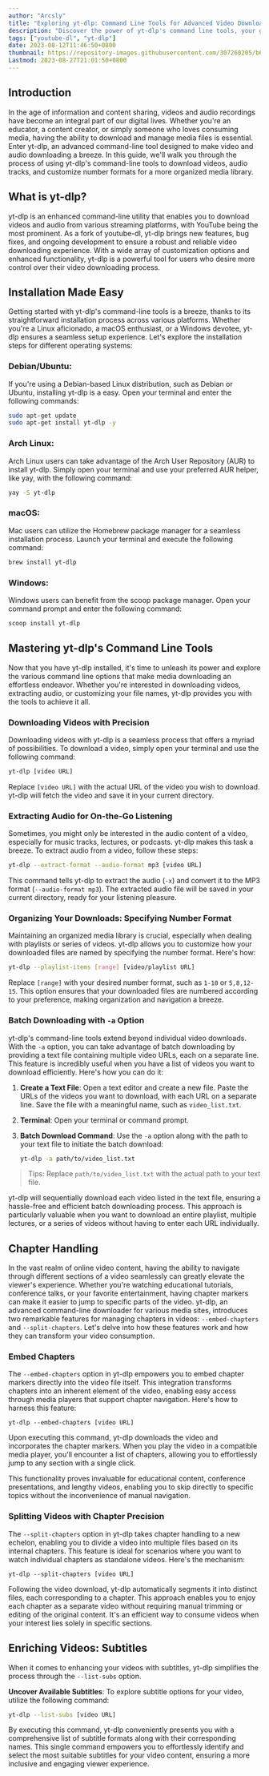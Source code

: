 ```yaml
---
author: "Arcsly"
title: "Exploring yt-dlp: Command Line Tools for Advanced Video Downloading"
description: "Discover the power of yt-dlp's command line tools, your gateway to an enhanced video downloading experience. Dive into this guide to learn how to use yt-dlp's capabilities."
tags: ["youtube-dl", "yt-dlp"]
date: 2023-08-12T11:46:50+0800
thumbnail: https://repository-images.githubusercontent.com/307260205/b6a8d716-9c7b-40ec-bc44-6422d8b741a0
Lastmod: 2023-08-27T21:01:50+0800
---
```


## Introduction

In the age of information and content sharing, videos and audio recordings have become an integral part of our digital lives. Whether you're an educator, a content creator, or simply someone who loves consuming media, having the ability to download and manage media files is essential. Enter yt-dlp, an advanced command-line tool designed to make video and audio downloading a breeze. In this guide, we'll walk you through the process of using yt-dlp's command-line tools to download videos, audio tracks, and customize number formats for a more organized media library.

## What is yt-dlp?

yt-dlp is an enhanced command-line utility that enables you to download videos and audio from various streaming platforms, with YouTube being the most prominent. As a fork of youtube-dl, yt-dlp brings new features, bug fixes, and ongoing development to ensure a robust and reliable video downloading experience. With a wide array of customization options and enhanced functionality, yt-dlp is a powerful tool for users who desire more control over their video downloading process.

## Installation Made Easy

Getting started with yt-dlp's command-line tools is a breeze, thanks to its straightforward installation process across various platforms. Whether you're a Linux aficionado, a macOS enthusiast, or a Windows devotee, yt-dlp ensures a seamless setup experience. Let's explore the installation steps for different operating systems:

### Debian/Ubuntu:

If you're using a Debian-based Linux distribution, such as Debian or Ubuntu, installing yt-dlp is a easy. Open your terminal and enter the following commands:

```bash
sudo apt-get update
sudo apt-get install yt-dlp -y
```

### Arch Linux:

Arch Linux users can take advantage of the Arch User Repository (AUR) to install yt-dlp. Simply open your terminal and use your preferred AUR helper, like yay, with the following command:

```bash
yay -S yt-dlp
```

### macOS:

Mac users can utilize the Homebrew package manager for a seamless installation process. Launch your terminal and execute the following command:

```bash
brew install yt-dlp
```

### Windows:

Windows users can benefit from the scoop package manager. Open your command prompt and enter the following command:

```bash
scoop install yt-dlp
```

## Mastering yt-dlp's Command Line Tools

Now that you have yt-dlp installed, it's time to unleash its power and explore the various command line options that make media downloading an effortless endeavor. Whether you're interested in downloading videos, extracting audio, or customizing your file names, yt-dlp provides you with the tools to achieve it all.

### Downloading Videos with Precision

Downloading videos with yt-dlp is a seamless process that offers a myriad of possibilities. To download a video, simply open your terminal and use the following command:

```bash
yt-dlp [video URL]
```

Replace `[video URL]` with the actual URL of the video you wish to download. yt-dlp will fetch the video and save it in your current directory.

### Extracting Audio for On-the-Go Listening

Sometimes, you might only be interested in the audio content of a video, especially for music tracks, lectures, or podcasts. yt-dlp makes this task a breeze. To extract audio from a video, follow these steps:

```bash
yt-dlp --extract-format --audio-format mp3 [video URL]
```

This command tells yt-dlp to extract the audio (`-x`) and convert it to the MP3 format (`--audio-format mp3`). The extracted audio file will be saved in your current directory, ready for your listening pleasure.

### Organizing Your Downloads: Specifying Number Format

Maintaining an organized media library is crucial, especially when dealing with playlists or series of videos. yt-dlp allows you to customize how your downloaded files are named by specifying the number format. Here's how:

```bash
yt-dlp --playlist-items [range] [video/playlist URL]
```

Replace `[range]` with your desired number format, such as `1-10` or `5,8,12-15`. This option ensures that your downloaded files are numbered according to your preference, making organization and navigation a breeze.

### Batch Downloading with `-a` Option

yt-dlp's command-line tools extend beyond individual video downloads. With the `-a` option, you can take advantage of batch downloading by providing a text file containing multiple video URLs, each on a separate line. This feature is incredibly useful when you have a list of videos you want to download efficiently. Here's how you can do it:

1. **Create a Text File**: Open a text editor and create a new file. Paste the URLs of the videos you want to download, with each URL on a separate line. Save the file with a meaningful name, such as `video_list.txt`.

2. **Terminal**: Open your terminal or command prompt.

3. **Batch Download Command**: Use the `-a` option along with the path to your text file to initiate the batch download:

   ```bash
   yt-dlp -a path/to/video_list.txt
   ```

>Tips: Replace `path/to/video_list.txt` with the actual path to your text file.

yt-dlp will sequentially download each video listed in the text file, ensuring a hassle-free and efficient batch downloading process. This approach is particularly valuable when you want to download an entire playlist, multiple lectures, or a series of videos without having to enter each URL individually.

## Chapter Handling

In the vast realm of online video content, having the ability to navigate through different sections of a video seamlessly can greatly elevate the viewer's experience. Whether you're watching educational tutorials, conference talks, or your favorite entertainment, having chapter markers can make it easier to jump to specific parts of the video. yt-dlp, an advanced command-line downloader for various media sites, introduces two remarkable features for managing chapters in videos: `--embed-chapters` and `--split-chapters`. Let's delve into how these features work and how they can transform your video consumption.

### Embed Chapters

The `--embed-chapters` option in yt-dlp empowers you to embed chapter markers directly into the video file itself. This integration transforms chapters into an inherent element of the video, enabling easy access through media players that support chapter navigation. Here's how to harness this feature:

```shell
yt-dlp --embed-chapters [video URL]
```

Upon executing this command, yt-dlp downloads the video and incorporates the chapter markers. When you play the video in a compatible media player, you'll encounter a list of chapters, allowing you to effortlessly jump to any section with a single click.

This functionality proves invaluable for educational content, conference presentations, and lengthy videos, enabling you to skip directly to specific topics without the inconvenience of manual navigation.

### Splitting Videos with Chapter Precision

The `--split-chapters` option in yt-dlp takes chapter handling to a new echelon, enabling you to divide a video into multiple files based on its internal chapters. This feature is ideal for scenarios where you want to watch individual chapters as standalone videos. Here's the mechanism:

```shell
yt-dlp --split-chapters [video URL]
```

Following the video download, yt-dlp automatically segments it into distinct files, each corresponding to a chapter. This approach enables you to enjoy each chapter as a separate video without requiring manual trimming or editing of the original content. It's an efficient way to consume videos when your interest lies solely in specific sections.

## Enriching Videos: Subtitles

When it comes to enhancing your videos with subtitles, yt-dlp simplifies the process through the `--list-subs` option.

**Uncover Available Subtitles**: To explore subtitle options for your video, utilize the following command:

```bash
yt-dlp --list-subs [video URL]
```

By executing this command, yt-dlp conveniently presents you with a comprehensive list of subtitle formats along with their corresponding names. This single command empowers you to effortlessly identify and select the most suitable subtitles for your video content, ensuring a more inclusive and engaging viewer experience.